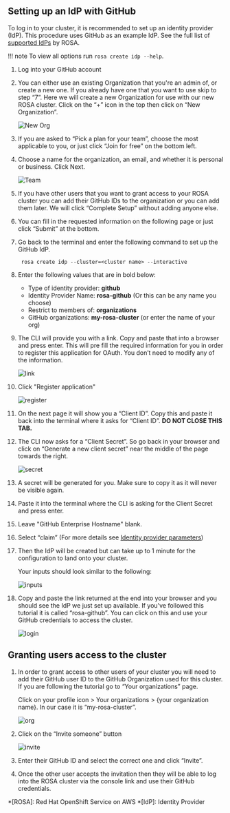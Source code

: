## Setting up an IdP with GitHub
To log in to your cluster, it is recommended to set up an identity provider (IdP). This procedure uses GitHub as an example IdP. See the full list of [supported IdPs](https://docs.openshift.com/rosa/rosa_install_access_delete_clusters/rosa-sts-config-identity-providers.html#understanding-idp-supported_rosa-sts-config-identity-providers) by ROSA.

!!! note
    To view all options run `rosa create idp --help`.

1. Log into your GitHub account
2. You can either use an existing Organization that you're an admin of, or create a new one. If you already have one that you want to use skip to step “7”. Here we will create a new Organization for use with our new ROSA cluster.  Click on the “+”  icon in the top then click on “New Organization”.

    ![New Org](images/4-new-org.png)

3. If you are asked to “Pick a plan for your team”, choose the most applicable to you, or just click “Join for free” on the bottom left.
4. Choose a name for the organization, an email, and whether it is personal or business.  Click Next.

    ![Team](images/4-team.png)

5. If you have other users that you want to grant access to your ROSA cluster you can add their GitHub IDs to the organization or you can add them later. We will click “Complete Setup” without adding anyone else.
6. You can fill in the requested information on the following page or just click “Submit” at the bottom.
7. Go back to the terminal and enter the following command to set up the GitHub IdP.

        rosa create idp --cluster=<cluster name> --interactive

8. Enter the following values that are in bold below:

    * Type of identity provider: **github**
    * Identity Provider Name: **rosa-github** (Or this can be any name you choose)
    * Restrict to members of: **organizations**
    * GitHub organizations: **my-rosa-cluster** (or enter the name of your org)

9. The CLI will provide you with a link. Copy and paste that into a browser and press enter. This will pre fill the required information for you in order to register this application for OAuth. You don’t need to modify any of the information.

    ![link](images/4-link.png)

10. Click "Register application"

    ![register](images/4-register.png)

11. On the next page it will show you a “Client ID”.  Copy this and paste it back into the terminal where it asks for “Client ID”. **DO NOT CLOSE THIS TAB.**
12. The CLI now asks for a “Client Secret”.  So go back in your browser and click on “Generate a new client secret” near the middle of the page towards the right.

    ![secret](images/4-secret.png)

13. A secret will be generated for you. Make sure to copy it as it will never be visible again.
14. Paste it into the terminal where the CLI is asking for the Client Secret and press enter.
15. Leave "GitHub Enterprise Hostname" blank.
16. Select “claim” (For more details see [Identity provider parameters](https://docs.openshift.com/container-platform/4.8/post_installation_configuration/preparing-for-users.html#identity-provider-parameters_post-install-preparing-for-users))
17. Then the IdP will be created but can take up to 1 minute for the configuration to land onto your cluster.

    Your inputs should look similar to the following:

    ![inputs](images/4-inputs.png)

18. Copy and paste the link returned at the end into your browser and you should see the IdP we just set up available.  If you've followed this tutorial it is called “rosa-github”. You can click on this and use your GitHub credentials to access the cluster.

    ![login](images/4-login.png)

## Granting users access to the cluster
1. In order to grant access to other users of your cluster you will need to add their GitHub user ID to the GitHub Organization used for this cluster.  If you are following the tutorial go to “Your organizations” page.

    Click on your profile icon > Your organizations > {your organization name}.  In our case it is “my-rosa-cluster”.

    ![org](images/4-org.png)

2. Click on the “Invite someone” button

    ![invite](images/4-invite.png)

3. Enter their GitHub ID and select the correct one and click “Invite”.
4. Once the other user accepts the invitation then they will be able to log into the ROSA cluster via the console link and use their GitHub credentials.



*[ROSA]: Red Hat OpenShift Service on AWS
*[IdP]: Identity Provider
